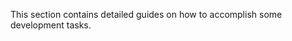 <!--
title: How-tos
pagenumber: 7
-->

This section contains detailed guides on how to accomplish some development tasks.
